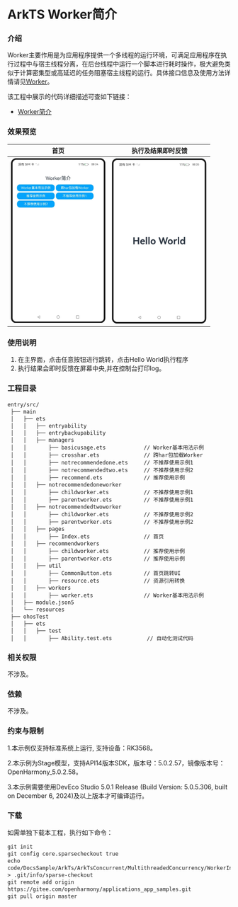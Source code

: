 # ArkTS Worker简介

### 介绍

Worker主要作用是为应用程序提供一个多线程的运行环境，可满足应用程序在执行过程中与宿主线程分离，在后台线程中运行一个脚本进行耗时操作，极大避免类似于计算密集型或高延迟的任务阻塞宿主线程的运行。具体接口信息及使用方法详情请见[Worker](https://docs.openharmony.cn/pages/v5.0/zh-cn/application-dev/reference/apis-arkts/js-apis-worker.md)。

该工程中展示的代码详细描述可查如下链接：

- [Worker简介](https://docs.openharmony.cn/pages/v5.0/zh-cn/application-dev/arkts-utils/worker-introduction.md)

### 效果预览

|                             首页                             |                      执行及结果即时反馈                      |
| :----------------------------------------------------------: | :----------------------------------------------------------: |
| <img src="./screenshots/WorkerIntroduction_1.png" style="zoom: 50%;" /> | <img src="./screenshots/WorkerIntroduction_2.png" style="zoom: 50%;" /> |

### 使用说明

1. 在主界面，点击任意按钮进行跳转，点击Hello World执行程序
2. 执行结果会即时反馈在屏幕中央,并在控制台打印log。

### 工程目录

```
entry/src/
 ├── main
 │   ├── ets
 │   │   ├── entryability
 │   │   ├── entrybackupability
 │   │   ├── managers
 │   │       ├── basicusage.ets            // Worker基本用法示例
 │   │       ├── crosshar.ets              // 跨har包加载Worker
 │   │       ├── notrecommendedone.ets     // 不推荐使用示例1
 │   │       ├── notrecommendedtwo.ets     // 不推荐使用示例2
 │   │       ├── recommend.ets		       // 推荐使用示例
 │   │   ├── notrecommendedoneworker
 │   │       ├── childworker.ets		   // 不推荐使用示例1
 │   │       ├── parentworker.ets		   // 不推荐使用示例1
 │   │   ├── notrecommendedtwoworker
 │   │       ├── childworker.ets		   // 不推荐使用示例2
 │   │       ├── parentworker.ets		   // 不推荐使用示例2
 │   │   ├── pages
 │   │       ├── Index.ets                 // 首页
 │   │   ├── recommendworkers
 │   │       ├── childworker.ets		   // 推荐使用示例
 │   │       ├── parentworker.ets		   // 推荐使用示例
 │   │   ├── util
 │   │       ├── CommonButton.ets 		   // 首页跳转UI
 │   │       ├── resource.ets 		       // 资源引用转换
 │   │   ├── workers
 │   │       ├── worker.ets				   // Worker基本用法示例
 │   ├── module.json5
 │   └── resources
 ├── ohosTest
 │   ├── ets
 │   │   ├── test
 │   │       ├── Ability.test.ets           // 自动化测试代码
```

### 相关权限

不涉及。

### 依赖

不涉及。

### 约束与限制

1.本示例仅支持标准系统上运行, 支持设备：RK3568。

2.本示例为Stage模型，支持API14版本SDK，版本号：5.0.2.57，镜像版本号：OpenHarmony_5.0.2.58。

3.本示例需要使用DevEco Studio 5.0.1 Release (Build Version: 5.0.5.306, built on December 6, 2024)及以上版本才可编译运行。

### 下载

如需单独下载本工程，执行如下命令：

````
git init
git config core.sparsecheckout true
echo code/DocsSample/ArkTs/ArkTsConcurrent/MultithreadedConcurrency/WorkerIntroduction > .git/info/sparse-checkout
git remote add origin https://gitee.com/openharmony/applications_app_samples.git
git pull origin master
````